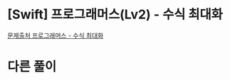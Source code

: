 # [Swift] 프로그래머스(Lv2) - 수식 최대화

[문제출처 프로그래머스 - 수식 최대화](https://school.programmers.co.kr/learn/courses/30/lessons/67257#qna)

# 다른 풀이

```swift

```
